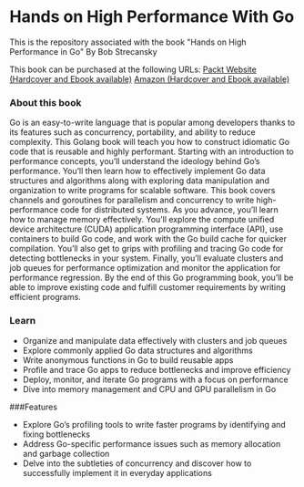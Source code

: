 # Hands on High Performance With Go

This is the repository associated with the book "Hands on High Performance in Go" By Bob Strecansky



This book can be purchased at the following URLs:
[Packt Website (Hardcover and Ebook available)](https://www.packtpub.com/programming/hands-on-high-performance-with-go)
[Amazon (Hardcover and Ebook available)](https://www.amazon.com/Hands-High-Performance-performance-applications/dp/1789805783)


### About this book


Go is an easy-to-write language that is popular among developers thanks to its features such as concurrency, portability, and ability to reduce complexity. This Golang book will teach you how to construct idiomatic Go code that is reusable and highly performant.  Starting with an introduction to performance concepts, you’ll understand the ideology behind Go’s performance. You’ll then learn how to effectively implement Go data structures and algorithms along with exploring data manipulation and organization to write programs for scalable software. This book covers channels and goroutines for parallelism and concurrency to write high-performance code for distributed systems. As you advance, you’ll learn how to manage memory effectively. You’ll explore the compute unified device architecture (CUDA) application programming interface (API), use containers to build Go code, and work with the Go build cache for quicker compilation. You’ll also get to grips with profiling and tracing Go code for detecting bottlenecks in your system. Finally, you’ll evaluate clusters and job queues for performance optimization and monitor the application for performance regression.  By the end of this Go programming book, you’ll be able to improve existing code and fulfill customer requirements by writing efficient programs.


### Learn

* Organize and manipulate data effectively with clusters and job queues
* Explore commonly applied Go data structures and algorithms
* Write anonymous functions in Go to build reusable apps
* Profile and trace Go apps to reduce bottlenecks and improve efficiency
* Deploy, monitor, and iterate Go programs with a focus on performance
* Dive into memory management and CPU and GPU parallelism in Go


###Features 	

* Explore Go’s profiling tools to write faster programs by identifying and fixing bottlenecks
* Address Go-specific performance issues such as memory allocation and garbage collection
* Delve into the subtleties of concurrency and discover how to successfully implement it in everyday applications
